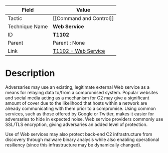 
|Field|Value|
|---|---|
|Tactic|[[Command and Control]]|
|Technique Name|**Web Service**|
|ID|**T1102**|
|Parent|Parent : None|
|Link|[T1102 - Web Service](https://attack.mitre.org/techniques/T1102)|

# Description

Adversaries may use an existing, legitimate external Web service as a means for relaying data to/from a compromised system. Popular websites and social media acting as a mechanism for C2 may give a significant amount of cover due to the likelihood that hosts within a network are already communicating with them prior to a compromise. Using common services, such as those offered by Google or Twitter, makes it easier for adversaries to hide in expected noise. Web service providers commonly use SSL/TLS encryption, giving adversaries an added level of protection.

Use of Web services may also protect back-end C2 infrastructure from discovery through malware binary analysis while also enabling operational resiliency (since this infrastructure may be dynamically changed).